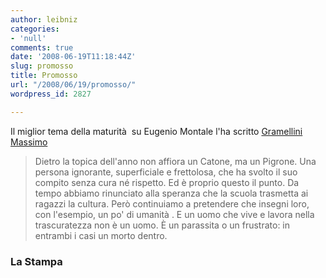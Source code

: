 ```yaml
---
author: leibniz
categories:
- 'null'
comments: true
date: '2008-06-19T11:18:44Z'
slug: promosso
title: Promosso
url: "/2008/06/19/promosso/"
wordpress_id: 2827

---
```

Il miglior tema della maturità  su Eugenio Montale l'ha scritto [Gramellini Massimo](http://www.lastampa.it/_web/cmstp/tmplRubriche/editoriali/gEditoriali.asp?ID_blog=25&ID_articolo=4664&ID_sezione=&sezione=)


> Dietro la topica dell'anno non affiora un Catone, ma un Pigrone. Una persona ignorante, superficiale e frettolosa, che ha svolto il suo compito senza cura né rispetto. Ed è proprio questo il punto. Da tempo abbiamo rinunciato alla speranza che la scuola trasmetta ai ragazzi la cultura. Però continuiamo a pretendere che insegni loro, con l'esempio, un po' di umanità . E un uomo che vive e lavora nella trascuratezza non è un uomo. È un parassita o un frustrato: in entrambi i casi un morto dentro.




### La Stampa
